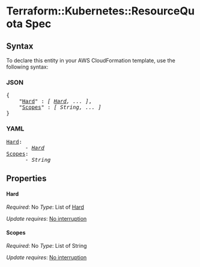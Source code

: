 # Terraform::Kubernetes::ResourceQuota Spec

## Syntax

To declare this entity in your AWS CloudFormation template, use the following syntax:

### JSON

<pre>
{
    "<a href="#hard" title="Hard">Hard</a>" : <i>[ <a href="spec-hard.md">Hard</a>, ... ]</i>,
    "<a href="#scopes" title="Scopes">Scopes</a>" : <i>[ String, ... ]</i>
}
</pre>

### YAML

<pre>
<a href="#hard" title="Hard">Hard</a>: <i>
      - <a href="spec-hard.md">Hard</a></i>
<a href="#scopes" title="Scopes">Scopes</a>: <i>
      - String</i>
</pre>

## Properties

#### Hard

_Required_: No
_Type_: List of <a href="spec-hard.md">Hard</a>

_Update requires_: [No interruption](https://docs.aws.amazon.com/AWSCloudFormation/latest/UserGuide/using-cfn-updating-stacks-update-behaviors.html#update-no-interrupt)

#### Scopes

_Required_: No
_Type_: List of String

_Update requires_: [No interruption](https://docs.aws.amazon.com/AWSCloudFormation/latest/UserGuide/using-cfn-updating-stacks-update-behaviors.html#update-no-interrupt)

